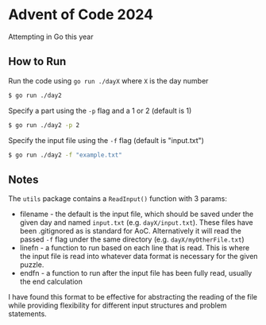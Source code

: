 # Advent of Code 2024

Attempting in Go this year

## How to Run

Run the code using `go run ./dayX` where `X` is the day number

```sh
$ go run ./day2
```

Specify a part using the `-p` flag and a 1 or 2 (default is 1)

```sh
$ go run ./day2 -p 2
```

Specify the input file using the `-f` flag (default is "input.txt")

```sh
$ go run ./day2 -f "example.txt"
```

## Notes

The `utils` package contains a `ReadInput()` function with 3 params:
- filename - the default is the input file, which should be saved under the given day and named `input.txt` (e.g. `dayX/input.txt`). These files have been .gitignored as is standard for AoC. Alternatively it will read the passed `-f` flag under the same directory (e.g. `dayX/myOtherFile.txt`)
- linefn - a function to run based on each line that is read. This is where the input file is read into whatever data format is necessary for the given puzzle. 
- endfn - a function to run after the input file has been fully read, usually the end calculation

I have found this format to be effective for abstracting the reading of the file while providing flexibility for different input structures and problem statements.